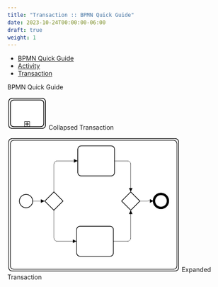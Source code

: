 ```yaml
---
title: "Transaction :: BPMN Quick Guide"
date: 2023-10-24T00:00:00-06:00
draft: true
weight: 1
---
```


*   [BPMN Quick Guide](https://www.bpmnquickguide.com/quickguide/bpmn-quick-guide/bpmn-quick-guide.html)
*   [Activity](https://www.bpmnquickguide.com/quickguide/bpmn-quick-guide/activity.html)
*   [Transaction](https://www.bpmnquickguide.com/quickguide/bpmn-quick-guide/transaction.html)

BPMN Quick Guide

![transaction 1](Transaction%20%20BPMN%20Quick%20Guide/transaction-1.png) Collapsed Transaction

![transaction 2](Transaction%20%20BPMN%20Quick%20Guide/transaction-2.png) Expanded Transaction

